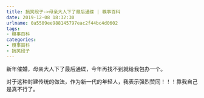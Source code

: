 ```yaml
---
title: 搞笑段子->母亲大人下了最后通碟 | 糗事百科
date: 2019-12-08 18:32:30
urlname: 0a5509ee988145797eac2f44bc4d0602
tags: 
- 糗事百科
categories:
- 糗事百科
- 搞笑段子
---
```

新年催婚，母亲大人下了最后通碟，今年再找不到就给我包办一个。

对于这种封建传统的做法，作为新一代的年轻人，我表示强烈赞同！！！靠我自己是真不行了。


